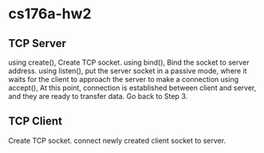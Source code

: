 # cs176a-hw2

## TCP Server
using create(), Create TCP socket.
using bind(), Bind the socket to server address.
using listen(), put the server socket in a passive mode, where it waits for the client to approach the server to make a connection
using accept(), At this point, connection is established between client and server, and they are ready to transfer data.
Go back to Step 3.

## TCP Client
Create TCP socket.
connect newly created client socket to server.
